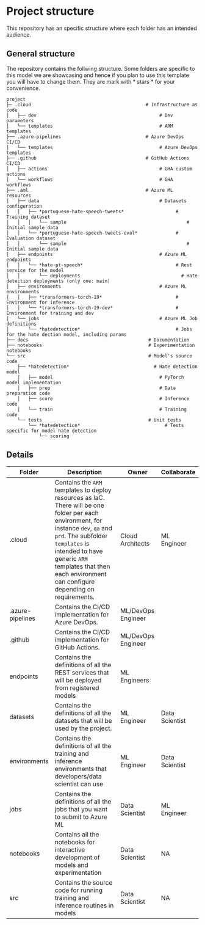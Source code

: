 # Project structure

This repository has an specific structure where each folder has an intended audience.

## General structure

The repository contains the follwing structure. Some folders are specific to this model we are showcasing and hence if you plan to use this template you will have to change them. They are mark with * stars * for your convenience.

```
project
├─ .cloud                                          # Infrastructure as code
│   ├── dev                                             # Dev parameters
│   └── templates                                       # ARM templates
├── .azure-pipelines                               # Azure DevOps CI/CD           
│   └── templates                                       # Azure DevOps templates
├── .github                                        # GitHub Actions CI/CD
│   ├── actions                                         # GHA custom actions
│   └── workflows                                       # GHA workflows
├── .aml                                           # Azure ML resources 
│   ├── data                                            # Datasets configuration
│   │   ├── *portuguese-hate-speech-tweets*                   # Training dataset
│   │   │   └── sample                                            # Initial sample data
│   │   └── *portuguese-hate-speech-tweets-eval*              # Evaluation dataset
│   │       └── sample                                            # Initial sample data
│   ├── endpoints                                       # Azure ML endpoints
│   │   └── *hate-pt-speech*                                  # Rest service for the model
│   │       └── deployments                                     # Hate detection deployments (only one: main)
│   ├── environments                                    # Azure ML environments
│   │   ├── *transformers-torch-19*                           # Environment for inference
│   │   └── *transformers-torch-19-dev*                       # Environment for training and dev
│   └── jobs                                            # Azure ML Job definitions
│       └── *hatedetection*                                   # Jobs for the hate dection model, including params
├── docs                                            # Documentation
├── notebooks                                       # Experimentation notebooks
└── src                                             # Model's source code
    ├── *hatedetection*                               # Hate detection model
    │   ├── model                                       # PyTorch model implementation
    │   ├── prep                                        # Data preparation code
    │   ├── score                                       # Inference code
    │   └── train                                       # Training code
    └── tests                                       # Unit tests
        └── *hatedetection*                               # Tests specific for model hate detection
            └── scoring
```

## Details

| Folder              | Description | Owner | Collaborate |
|------------------------|-------------------------------------------------------------------|---------------------|-------|
| .cloud                | Contains the `ARM` templates to deploy resources as IaC. There will be one folder per each environment, for instance `dev`, `qa` and `prd`. The subfolder `templates` is intended to have generic `ARM` templates that then each environment can configure depending on requirements. | Cloud Architects | ML Engineer |
| .azure-pipelines      | Contains the CI/CD implementation for Azure DevOps. | ML/DevOps Engineer | |
| .github               | Contains the CI/CD implementation for GitHub Actions. | ML/DevOps Engineer | |
| endpoints            | Contains the definitions of all the REST services that will be deployed from registered models | ML Engineers | |
| datasets             | Contains the definitions of all the datasets that will be used by the project. | ML Engineer | Data Scientist |
| environments         | Contains the definitions of all the training and inference environments that developers/data scientist can use | ML Engineer | Data Scientist |
| jobs                 | Contains the definitions of all the jobs that you want to submit to Azure ML | Data Scientist | ML Engineer |
| notebooks            | Contains all the notebooks for interactive development of models and experimentation | Data Scientist | NA |
| src                  | Contains the source code for running training and inference routines in models | Data Scientist | NA |